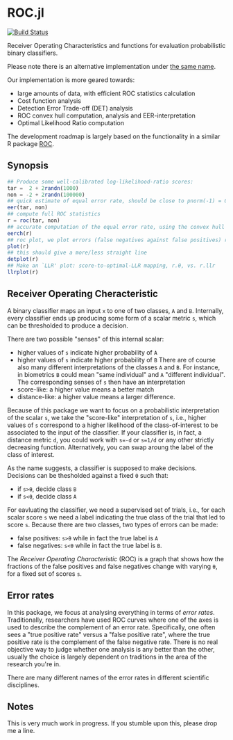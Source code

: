 ROC.jl
======
[![Build Status](https://travis-ci.org/davidavdav/ROC.jl.svg?branch=master)](https://travis-ci.org/davidavdav/ROC.jl)


Receiver Operating Characteristics and functions for evaluation probabilistic binary classifiers. 

Please note there is an alternative implementation under [the same name](https://github.com/diegozea/ROC.jl).

Our implementation is more geared towards:
 - large amounts of data, with efficient ROC statistics calculation
 - Cost function analysis
 - Detection Error Trade-off (DET) analysis
 - ROC convex hull computation, analysis and EER-interpretation
 - Optimal Likelihood Ratio computation

The development roadmap is largely based on the functionality in a similar R package [ROC](https://github.com/davidavdav/ROC). 

Synopsis
----
```julia
## Produce some well-calibrated log-likelihood-ratio scores:
tar =  2 + 2randn(1000)
non = -2 + 2randn(100000)
## quick estimate of equal error rate, should be close to pnorm(-1) = 0.5 + 0.5erf(-1/√2)
eer(tar, non) 
## compute full ROC statistics
r = roc(tar, non)
## accurate computation of the equal error rate, using the convex hull
eerch(r)
## roc plot, we plot errors (false negatives against false positives) rather than hits vs. false alarms.  
plot(r)
## this should give a more/less straight line
detplot(r)
## Make an `LLR' plot: score-to-optimal-LLR mapping, r.θ, vs. r.llr
llrplot(r)
```

Receiver Operating Cheracteristic
----
A binary classifier maps an input `x` to one of two classes, `A` and `B`.  Internally, every classifier ends up producing some form of a scalar metric `s`, which can be thresholded to produce a decision.

There are two possible "senses" of this internal scalar:
- higher values of `s` indicate higher probability of `A`
- higher values of `s` indicate higher probability of `B`
There are of course also many different interpretations of the classes `A` and `B`.  For instance, in biometrics `B` could mean "same individual" and `A` "different individual".  The corresponding senses of `s` then have an interpretation
- score-like: a higher value means a better match
- distance-like: a higher value means a larger difference.

Because of this package we want to focus on a probabilistic interpretation of the scalar `s`, we take the "score-like" interpretation of `s`, i.e., higher values of `s` correspond to a higher likelihood of the class-of-interest to be associated to the input of the classifier.  If your classifier is, in fact, a distance metric `d`, you could work with `s=-d` or `s=1/d` or any other strictly decreasing function.  Alternatively, you can swap aroung the label of the class of interest. 

As the name suggests, a classifier is supposed to make decisions.  Decisions can be thesholded against a fixed `θ` such that:
- if `s>θ`, decide class `B`
- if `s<θ`, decide class `A`

For eavluating the classifier, we need a supervised set of trials, i.e., for each scalar score `s` we need a label indicating the true class of the trial that led to score `s`.  Because there are two classes, two types of errors can be made:
- false positives: `s>θ` while in fact the true label is `A`
- false negatives: `s<θ` while in fact the true label is `B`.

The _Receiver Operating Characteristic_ (ROC) is a graph that shows how the fractions of the false positives and false negatives change with varying `θ`, for a fixed set of scores `s`.  

Error rates
------
In this package, we focus at analysing everything in terms of _error rates_.  Traditionally, researchers have used ROC curves where one of the axes is used to describe the complement of an error rate.  Specifically, one often sees a "true positive rate" versus a "false positive rate", where the true positive rate is the complement of the false negative rate.  There is no real objective way to judge whether one analysis is any better than the other, usually the choice is largely dependent on traditions in the area of the research you're in.

There are many different names of the error rates in different scientific disciplines.  

Notes
-----
This is very much work in progress.  If you stumble upon this, please drop me a line. 
